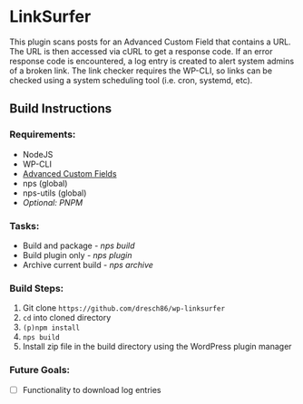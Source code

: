 # __LinkSurfer__

This plugin scans posts for an Advanced Custom Field that contains a URL. The URL is then accessed via cURL to get a response code. If an error response code is encountered, a log entry is created to alert system admins of a broken link. The link checker requires the WP-CLI, so links can be checked using a system scheduling tool (i.e. cron, systemd, etc).

## __Build Instructions__
### Requirements:
* NodeJS
* WP-CLI
* [Advanced Custom Fields](https://wordpress.org/plugins/advanced-custom-fields/)
* nps (global)
* nps-utils (global)
* _Optional: PNPM_

### Tasks:
* Build and package - _nps build_
* Build plugin only - _nps plugin_
* Archive current build - _nps archive_

### Build Steps:
1. Git clone `https://github.com/dresch86/wp-linksurfer`
1. `cd` into cloned directory
1. `(p)npm install`
1. `nps build`
1. Install zip file in the build directory using the WordPress plugin manager

### __Future Goals:__
- [ ] Functionality to download log entries